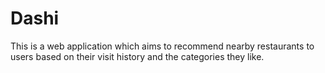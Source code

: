 # Dashi
This is a web application which aims to recommend nearby restaurants to users based on their visit history and the categories they like.
